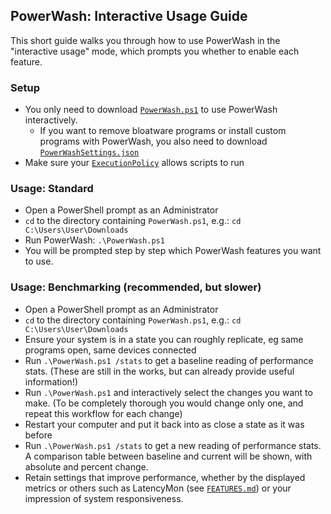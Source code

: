 ## PowerWash: Interactive Usage Guide
This short guide walks you through how to use PowerWash in the "interactive usage" mode, which prompts you whether to enable each feature.

### Setup
- You only need to download [`PowerWash.ps1`](https://github.com/UniverseCraft/WindowsPowerWash/tree/main/PowerWash.ps1) to use PowerWash interactively.
  - If you want to remove bloatware programs or install custom programs with PowerWash, you also need to download [`PowerWashSettings.json`](https://github.com/UniverseCraft/WindowsPowerWash/tree/main/PowerWashSettings.json)
- Make sure your [`ExecutionPolicy`](https://learn.microsoft.com/en-us/powershell/module/microsoft.powershell.security/set-executionpolicy?view=powershell-7.3) allows scripts to run

### Usage: Standard
- Open a PowerShell prompt as an Administrator
- `cd` to the directory containing `PowerWash.ps1`, e.g.: `cd C:\Users\User\Downloads`
- Run PowerWash: `.\PowerWash.ps1`
- You will be prompted step by step which PowerWash features you want to use.

### Usage: Benchmarking (recommended, but slower)
- Open a PowerShell prompt as an Administrator
- `cd` to the directory containing `PowerWash.ps1`, e.g.: `cd C:\Users\User\Downloads`
- Ensure your system is in a state you can roughly replicate, eg same programs open, same devices connected
- Run `.\PowerWash.ps1 /stats` to get a baseline reading of performance stats. (These are still in the works, but can already provide useful information!)
- Run `.\PowerWash.ps1` and interactively select the changes you want to make. (To be completely thorough you would change only one, and repeat this workflow for each change)
- Restart your computer and put it back into as close a state as it was before
- Run `.\PowerWash.ps1 /stats` to get a new reading of performance stats. A comparison table between baseline and current will be shown, with absolute and percent change.
- Retain settings that improve performance, whether by the displayed metrics or others such as LatencyMon (see [`FEATURES.md`](https://github.com/UniverseCraft/WindowsPowerWash/tree/main/FEATURES.md)) or your impression of system responsiveness.
